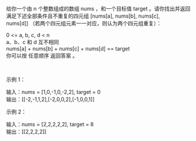 给你一个由 n 个整数组成的数组 nums ，和一个目标值 target 。请你找出并返回满足下述全部条件且不重复的四元组 [nums[a], nums[b], nums[c], nums[d]] （若两个四元组元素一一对应，则认为两个四元组重复）：  

0 <= a, b, c, d < n  
a、b、c 和 d 互不相同  
nums[a] + nums[b] + nums[c] + nums[d] == target  
你可以按 任意顺序 返回答案 。  

 

示例 1：  

输入：nums = [1,0,-1,0,-2,2], target = 0  
输出：[[-2,-1,1,2],[-2,0,0,2],[-1,0,0,1]]  

示例 2：  

输入：nums = [2,2,2,2,2], target = 8  
输出：[[2,2,2,2]]  

